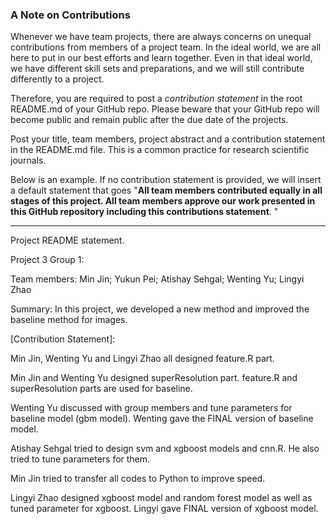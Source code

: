 ### A Note on Contributions

Whenever we have team projects, there are always concerns on unequal contributions from members of a project team. In the ideal world, we are all here to put in our best efforts and learn together. Even in that ideal world, we have different skill sets and preparations, and we will still contribute differently to a project. 

Therefore, you are required to post a *contribution statement* in the root README.md of your GitHub repo. Please beware that your GitHub repo will become public and remain public after the due date of the projects. 

Post your title, team members, project abstract and a contribution statement in the README.md file.  This is a common practice for research scientific journals. 

Below is an example. If no contribution statement is provided, we will insert a default statement that goes "**All team members contributed equally in all stages of this project. All team members approve our work presented in this GitHub repository including this contributions statement**. "

---
Project README statement.

Project 3 Group 1:

Team members: Min Jin; Yukun Pei; Atishay Sehgal; Wenting Yu; Lingyi Zhao

Summary: In this project, we developed a new method and improved the baseline method for images.

[Contribution Statement]:

Min Jin, Wenting Yu and Lingyi Zhao all designed feature.R part. 

Min Jin and Wenting Yu designed superResolution part. feature.R and superResolution parts are used for baseline. 

Wenting Yu discussed with group members and tune parameters for baseline model (gbm model). Wenting gave the FINAL version of baseline model.  

Atishay Sehgal tried to design svm and xgboost models and cnn.R. He also tried to tune parameters for them. 

Min Jin tried to transfer all codes to Python to improve speed. 

Lingyi Zhao designed xgboost model and random forest model as well as tuned parameter for xgboost. Lingyi gave FINAL version of xgboost model.
